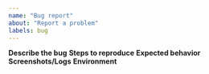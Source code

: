 ```yaml
---
name: "Bug report"
about: "Report a problem"
labels: bug
---
```

**Describe the bug**
**Steps to reproduce**
**Expected behavior**
**Screenshots/Logs**
**Environment**
